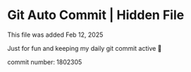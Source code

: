 # Git Auto Commit | Hidden File

This file was added Feb 12, 2025

Just for fun and keeping my daily git commit active 🤪

commit number: 1802305
